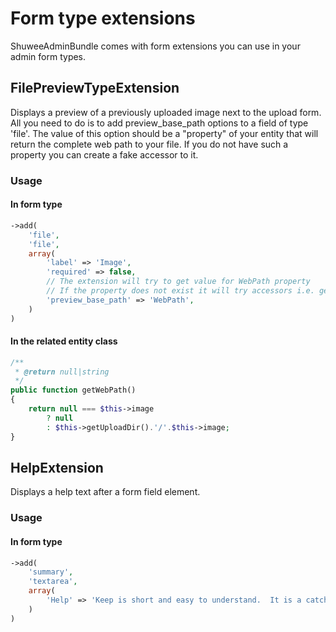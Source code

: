 # Form type extensions

ShuweeAdminBundle comes with form extensions you can use in your admin form types.


## FilePreviewTypeExtension

Displays a preview of a previously uploaded image next to the upload form.
All you need to do is to add preview_base_path options to a field of type 'file'.  The value of this option should be
a "property" of your entity that will return the complete web path to your file. If you do not have such a property you
can create a fake accessor to it.

### Usage

#### In form type 

``` php
->add(
    'file',
    'file',
    array(
        'label' => 'Image',
        'required' => false,
        // The extension will try to get value for WebPath property
        // If the property does not exist it will try accessors i.e. getYourPropertyName()
        'preview_base_path' => 'WebPath',
    )
)
```

#### In the related entity class

``` php
/**
 * @return null|string
 */
public function getWebPath()
{
    return null === $this->image
        ? null
        : $this->getUploadDir().'/'.$this->image;
}
```     

## HelpExtension

Displays a help text after a form field element.

### Usage

#### In form type 

``` php
->add(
    'summary',
    'textarea',
    array(
        'Help' => 'Keep is short and easy to understand.  It is a catchy introduction to your main content.',
    )
)
```